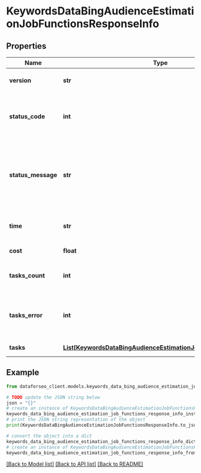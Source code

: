 # KeywordsDataBingAudienceEstimationJobFunctionsResponseInfo


## Properties

Name | Type | Description | Notes
------------ | ------------- | ------------- | -------------
**version** | **str** | the current version of the API | [optional] 
**status_code** | **int** | general status code you can find the full list of the response codes here | [optional] 
**status_message** | **str** | general informational message you can find the full list of general informational messages here | [optional] 
**time** | **str** | total execution time, seconds | [optional] 
**cost** | **float** | total tasks cost, USD | [optional] 
**tasks_count** | **int** | the number of tasks in the tasks array | [optional] 
**tasks_error** | **int** | the number of tasks in the tasks array returned with an error | [optional] 
**tasks** | [**List[KeywordsDataBingAudienceEstimationJobFunctionsTaskInfo]**](KeywordsDataBingAudienceEstimationJobFunctionsTaskInfo.md) | array of tasks | [optional] 

## Example

```python
from dataforseo_client.models.keywords_data_bing_audience_estimation_job_functions_response_info import KeywordsDataBingAudienceEstimationJobFunctionsResponseInfo

# TODO update the JSON string below
json = "{}"
# create an instance of KeywordsDataBingAudienceEstimationJobFunctionsResponseInfo from a JSON string
keywords_data_bing_audience_estimation_job_functions_response_info_instance = KeywordsDataBingAudienceEstimationJobFunctionsResponseInfo.from_json(json)
# print the JSON string representation of the object
print(KeywordsDataBingAudienceEstimationJobFunctionsResponseInfo.to_json())

# convert the object into a dict
keywords_data_bing_audience_estimation_job_functions_response_info_dict = keywords_data_bing_audience_estimation_job_functions_response_info_instance.to_dict()
# create an instance of KeywordsDataBingAudienceEstimationJobFunctionsResponseInfo from a dict
keywords_data_bing_audience_estimation_job_functions_response_info_from_dict = KeywordsDataBingAudienceEstimationJobFunctionsResponseInfo.from_dict(keywords_data_bing_audience_estimation_job_functions_response_info_dict)
```
[[Back to Model list]](../README.md#documentation-for-models) [[Back to API list]](../README.md#documentation-for-api-endpoints) [[Back to README]](../README.md)


